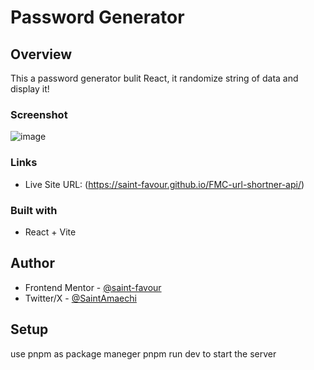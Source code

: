 # Password Generator 

## Overview
This a password generator bulit React, it randomize string of data and display it! 


### Screenshot 
![image](https://github.com/user-attachments/assets/2e63b5b6-09fc-4efe-b13e-a86bc6d4df72)


### Links
- Live Site URL: (https://saint-favour.github.io/FMC-url-shortner-api/)



### Built with
- React + Vite


## Author 
- Frontend Mentor - [@saint-favour](https://www.frontendmentor.io/profile/saint-favour)
- Twitter/X - [@SaintAmaechi](https://x.com/SaintAmaechi)

## Setup
use pnpm as package maneger 
pnpm run dev to start the server 
